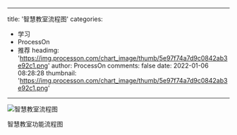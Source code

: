
---
title: '智慧教室流程图'
categories: 
 - 学习
 - ProcessOn
 - 推荐
headimg: 'https://img.processon.com/chart_image/thumb/5e97f74a7d9c0842ab3e92c1.png'
author: ProcessOn
comments: false
date: 2022-01-06 08:28:28
thumbnail: 'https://img.processon.com/chart_image/thumb/5e97f74a7d9c0842ab3e92c1.png'
---

<div>   
<img class="thumb" alt="智慧教室流程图" src="https://img.processon.com/chart_image/thumb/5e97f74a7d9c0842ab3e92c1.png" referrerpolicy="no-referrer">
<p>智慧教室功能流程图</p>  
</div>
            